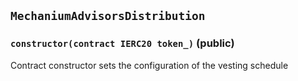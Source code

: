 ## `MechaniumAdvisorsDistribution`






### `constructor(contract IERC20 token_)` (public)



Contract constructor sets the configuration of the vesting schedule





